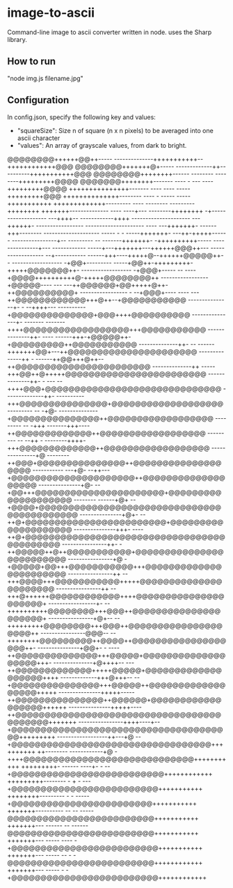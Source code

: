 # image-to-ascii

Command-line image to ascii converter written in node. uses the Sharp library.

## How to run

"node img.js filename.jpg"

## Configuration

In config.json, specify the following key and values:

- "squareSize": Size n of square (n x n pixels) to be averaged into one ascii character
- "values": An array of grayscale values, from dark to bright.

@@@@@@@@++++++@@++-----          --------------+++++++++++--++++++++++++@@@
@@@@@@@@+++++++@+-----              -------------++----------+++++++++++@@@
@@@@@@@@++++++++------              --------  ----        ----+++++++++@@@@
@@@@@@@++++++++-------              ---- -    ---         ----+++++++++@@@@
+++++++++++++++-------             ----        ----       -----+++++++++@@@
++++++++++++++--------             ----      - -----       -----+++++++++++
+++++++++++++---------            ----        --------    ---------++++++++
+++++++--------------             ----         ----+---    --------++++++++
-+-------------------                          ---++++--   ------------++++
---------------------                         ---++++++-  -----------------
---------------------    ----                 ---+++++++- ------+++--------
--------------------    ----- -     -       -----+++++++- ---++-+++++------
----------------+--      --------- --      -------+++++++- -++++++++++-----
---------------+---      ------------     -----+---+++++++---++++++@@@++---
------------------     --+-----------  ------+++----+++++@--++++++@@@@@++--
------------------    -+@@+---------   -----+@@++-+++++++++-+++++@@@@@@@++-
------------------   -+@@@+-----  --   ----+@@@@++++++++++@-+++++@@@@@@@@++
-----------------    +@@@@@----  ---   ---++@@@@@@+@@+++++@++-++@@@@@@@@@@+
----------------- - --+@@@+----  ---- ---++@@@@@@@@@@@@+++@++--+@@@@@@@@@@@
---------------+- -  --++++---  ----------+@@@@@@@@@@@@@@+@@@++++@@@@@@@@@@
---------------+-     -------   -------++++@@@@@@@@@@@@@@@@@@+++@@@@@@@@@@@
--------------++-       ----     ------+++-+@@@@@++-+@@@@@@@@@++@@@@@@@@@@@
--------------++-         --    ------+++++++@@+---++@@@@@@@@@@@@@@@@@@@@@@
--------------++          -     ------++@@+++@++--++@@@@@@@@@@@@@@@@@@@@@@@
--------------++                 -----+++@@++@+++++@@@@@@@@@@@@@@@@@@@@@@@@
--------------++-     -      ---   --++++@@@+@@@@@@@@@@@@@@@@@@@@@@@@@@@@@@
--------------++-          ----------+++@@@@@@@@@@@@@@@+@@@@@@@@@@@@@@@@@@@
--------- -- -+@-        --------------+@@@@@@@@@@@@@@@++@@@@@@@@@@@@@@@@@@
--------- -- -+++         -------+++----++@@@@@@@@@@@@@++@@@@@@@@@@@@@@@@@@
--------- -- --++      -  --------++++-+++@@@@@@@@@@@@@++@@@@@@@@@@@@@@@@@@
---------------+@        --------++@@@+@@@@@@@@@@@@@@@++@@@@@@@@@@@@@@@@@@@
----------- ---+@-       --++---+@@@@@@@@@@@@@@@@@@@@@++@@@@@@@@@@@@@@@@@@@
---------------+@-      --+@@+++@@@@@@@@@@@@@@@@@@@@@@+@@@@@@@@@@@@@@@@@@@@
-------- ------+@+      --+@@@@+@@@@@@@@@@@@@@@@@@@@@@@@@@@@@@@@@@@@@@@@@@@
---------------+@+-     --++@+@@@@@@@@@@@@@@@@@@@@@@@@+@@@@@@@@@@@@@@@@@@@@
---------------+++-     ----++@+@@@@@@@@@@@@@@@@@@@@@@@@@@@@@@@@@@@@@@@@@@@
----------------++-      -++@@@@@++@++@@@@@@@@@@@+@@@@@@@@@@@@@@@@@@@@@@@@@
----------------+@       -+@@@@@+@@+++@@@@@@@@@@@+++@@@@@@@@@@@@@@@@@@@@@@@
----------------++       --+++@@@@+++@@@@@@@@@@@+++++@@@@@@@@@@@@@@@@@@@@@@
----------------++       --+++@++++++@@@@@@@@@@@@++++@@@@@@@@@@@@@@@@@@@@@+
-----------------+-      --++++++++++@@@@@@@@+++@@@++@@@@@@@@@@@@@@@@@@@@@+
----------------+@+--     --+++++++++@@@@@@@@+++@@@++@@@@@@@@@@@@@@@@@@@@++
----------------@@@--     --++++++++@@@@@@@@@++@@@@++@@@@@@@@@@@@@@@@@@@++-
---------------+@@+- - ----++@@@@@@@@@@@@@@+++@@@@@+@@@@@@@@@@@@@@@@@@@+++-
--------------+@++++-- ---++@@@@@@@@@@@@@+++++@@@@@+@@@@@@@@@@@@@@@@@@@++++
-------------+++@+++--  --+@@@@@@@@@@@@@@@+++@@@@@++@@@@@@@@@@@@@@@@@@+++++
---------------+++++-----++@@@@@@@@@@@@@@@++@@@@@@+@@@@@@@@@@@@@@@@@@++++++
---------------+++++----++@@@@@@@@@@@@@@@@@@@@@@@@@@@@@@@@@@@@@@@@@@+++++++
----------------++++----+--+@@@@@@@@@@@@@@@@@@@@@@@@@@@@@@@@@@@@@@+++++++++
------------------++---+@   --+@@@@@@@@@@@@@@@@@@@@@@@@@@@@@@@@@@++++++++++
++-------- ------------+@     -++++@@@@@@@@@@@@@@@@@@@@@@@@@@@@@+++++++++++
+++++++++- ------  ----+-      -  --+@@@@@@@@@@@@@@@@@@@@@@@@@@++++++++++++
+++++++++--------   -  +       -   ---+@@@@@@@@@@@@@@@@@@@@@@@@@+++++++++++
++++++++---------      -       -  -----+@@@@@@@@@@@@@@@@@@@@@@@@+++++++++++
+++++++----------      --     --  -----@@@@@@@@@@@@@@@@@@@@@@@@@+++++++++++
+++++++--- ------            --  ------@@@@@@@@@@@@@@@@@@@@@@@@@+++++++++++
+++++++---  -----               ---- -+@@@@@@@@@@@@@@@@@@@@@@@@@+++++++++++
+++++++---  -----         --    -    -@@@@@@@@@@@@@@@@@@@@@@@@@++++++++++++
+++++++---  -----         -   -      +@@@@@@@@@@@@@@@@@@@@@@@@@++++++++++++

